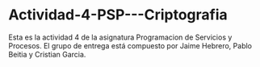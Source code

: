 # Actividad-4-PSP---Criptografia

Esta es la actividad 4 de la asignatura Programacion de Servicios y Procesos. El grupo de entrega está compuesto por Jaime Hebrero, Pablo Beitia y Cristian Garcia.
